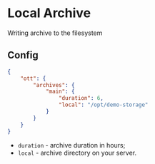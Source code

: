 # Local Archive

Writing archive to the filesystem

## Config

```json
{
    "ott": {
        "archives": {
            "main": {
                "duration": 6,
                "local": "/opt/demo-storage"
            }
        }
    }
}
```

- `duration` - archive duration in hours;
- `local` - archive directory on your server.
